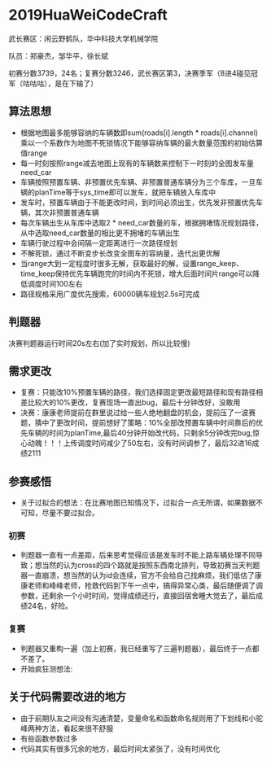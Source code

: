 # 2019HuaWeiCodeCraft

武长赛区：闲云野鹤队，华中科技大学机械学院

队员：郑豪杰，邹华平，徐长斌

初赛分数3739，24名；复赛分数3246，武长赛区第3，决赛季军（8进4碰见冠军（咕咕咕），是在下输了）

## 算法思想

* 根据地图最多能够容纳的车辆数即sum(roads[i].length * roads[i].channel)乘以一个系数作为地图不死锁情况下能够容纳车辆的最大数量范围的初始估算值range
* 每一时刻按照range减去地图上现有的车辆数来控制下一时刻的全图发车量need_car
* 车辆按照预置车辆、非预置优先车辆、非预置普通车辆分为三个车库，一旦车辆的planTime等于sys_time即可以发车，就把车辆放入车库中
* 发车时，预置车辆由于不能更改时间，到时间必须出生，优先发非预置优先车辆，其次非预置普通车辆
* 每次车辆出生从车库中选取2 * need_car数量的车，根据拥堵情况规划路径，从中选取need_car数量的相比更不拥堵的车辆出生
* 车辆行驶过程中会间隔一定距离进行一次路径规划
* 不解死锁，通过不断变步长改变全图车的容纳量，迭代出更优解
* 当range大到一定程度时很多无解，获取最好的解，设置range_keep、time_keep保持优先车辆跑完的时间内不死锁，增大后面时间片range可以降低调度时间100左右
* 路径规格采用广度优先搜索，60000辆车规划2.5s可完成
 

## 判题器

决赛判题器运行时间20s左右(加了实时规划，所以比较慢)

## 需求更改

* 复赛：只能改10%预置车辆的路径，我们选择固定更改最短路径和现有路径相差比较大的10%更改，复赛现场一直出bug，最后十分钟改好，没敢用
* 决赛：康康老师提前在群里说过给一些人绝地翻盘的机会，提前压了一波赛题，猜中了更改时间，提前想好了策略：10%全部改预置车辆中时间靠后的优先车辆的时间为planTime,最后40分钟开始改代码，只剩余5分钟改完bug,惊心动魄！！！上传调度时间减少了50左右，没有时间调参了，最后32进16成绩2111

## 参赛感悟

* 关于过拟合的想法：在比赛地图已知情况下，过拟合一点无所谓，如果数据不可知，尽量不要过拟合。

### 初赛

* 判题器一直有一点差距，后来思考觉得应该是发车时不能上路车辆处理不同导致；想当然的认为cross的四个路就是按照东西南北排列，导致初赛当天判题器一直崩溃，想当然的认为id会连续，官方不会给自己找麻烦，我们低估了康康老师和峰峰老师，抢救代码到下午一点中，搞得异常心类，最后随便调了调参数，还剩余一个小时时间，觉得成绩还行，直接回宿舍睡大觉去了，最后成绩24名，好险。

### 复赛

* 判题器又重构一遍（加上初赛，我已经重写了三遍判题器），最后终于一点都不差了。
* 开始疯狂测想法:


## 关于代码需要改进的地方

* 由于前期队友之间没有沟通清楚，变量命名和函数命名规则用了下划线和小驼峰两种方法，看起来很不舒服
* 有些函数参数过多
* 代码其实有很多冗余的地方，最后时间太紧张了，没有时间优化






